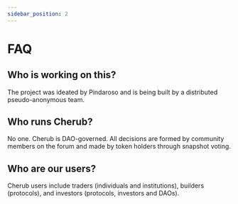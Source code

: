```yaml
---
sidebar_position: 2
---
```


# FAQ

## Who is working on this?

The project was ideated by Pindaroso and is being built by a distributed pseudo-anonymous team.

## Who runs Cherub?

No one. Cherub is DAO-governed. All decisions are formed by community members on the forum and made by token holders through snapshot voting.

## Who are our users?

Cherub users include traders (individuals and institutions), builders (protocols), and investors (protocols, investors and DAOs).
